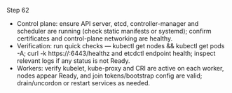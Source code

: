 Step 62

- Control plane: ensure API server, etcd, controller-manager and scheduler are running (check static manifests or systemd); confirm certificates and control-plane networking are healthy.
- Verification: run quick checks — kubectl get nodes && kubectl get pods -A; curl -k https://<apiserver>:6443/healthz and etcdctl endpoint health; inspect relevant logs if any status is not Ready.
- Workers: verify kubelet, kube-proxy and CRI are active on each worker, nodes appear Ready, and join tokens/bootstrap config are valid; drain/uncordon or restart services as needed.